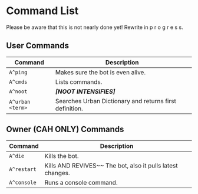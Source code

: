 # Command List

Please be aware that this is not nearly done yet! Rewrite in p r o g r e s s.

## User Commands

Command | Description
--------|--------
`A^ping` | Makes sure the bot is even alive.
`A^cmds` | Lists commands.
`A^noot` | ***[NOOT INTENSIFIES]***
`A^urban <term>` | Searches Urban Dictionary and returns first definition.

## Owner (CAH ONLY) Commands

Command | Description
-------|------
`A^die` | Kills the bot.
`A^restart` | Kills AND REVIVES~~ The bot, also it pulls latest changes.
`A^console` | Runs a console command.
